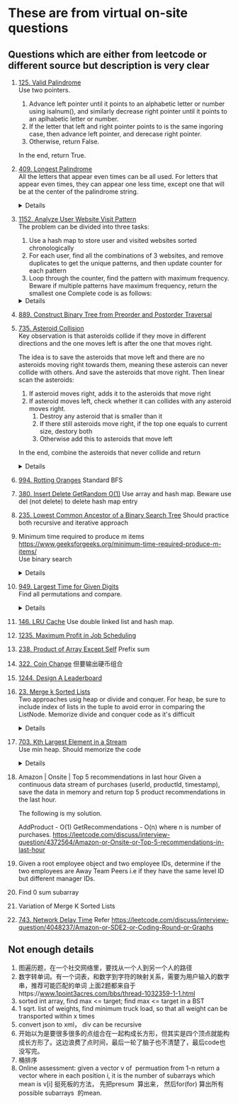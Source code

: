 # These are from virtual on-site questions
## Questions which are either from leetcode or different source but description is very clear
1. [125. Valid Palindrome](https://leetcode.com/problems/valid-palindrome)  
   Use two pointers.  
   1. Advance left pointer until it points to an alphabetic letter or number using isalnum(), and similarly decrease right pointer until it points to an aplhabetic letter or number.
   2. If the letter that left and right pointer points to is the same ingoring case, then advance left pointer, and derecase right pointer.
   3. Otherwise, return False.
 
   In the end, return True.
3. [409. Longest Palindrome](https://leetcode.com/problems/longest-palindrome)  
   All the letters that appear even times can be all used. For letters that appear even times, they can appear one less time, except one that will be at the center of the palindrome string. 
   <details>

   ```python
    def longestPalindrome(self, s: str) -> int:
        result = 0
        counter = Counter(s)
        hasOddFreq = False
        for freq in counter.values():
            if freq % 2 == 0:
                result += freq
            else:
                hasOddFreq = True
                result += freq - 1

        if hasOddFreq:
            result += 1
        
        return result
   ```
   </details>
5. [1152. Analyze User Website Visit Pattern](https://leetcode.com/problems/analyze-user-website-visit-pattern)  
   The problem can be divided into three tasks:
    1. Use a hash map to store user and visited websites sorted chronologically
    2. For each user, find all the combinations of 3 websites, and remove duplicates to get the unique patterns, and then update counter for each pattern  
    3. Loop through the counter, find the pattern with maximum frequency. Beware if multiple patterns have maximum frequency, return the smallest one
    Complete code is as follows:
    <details>

     ```python
     from collections import defaultdict, Counter
     import itertools
     
     def mostVisitedPattern(username, timestamp, website):
         userSitesMap = defaultdict(list)
         for user, timestamp, site in sorted(zip(username, timestamp, website), key = lambda x: (x[0], x[1])):
             userSitesMap[user].append(site)
         
         counter = Counter()
         TUPLE_ELEMENTS = 3
         for user, sites in userSitesMap.items():
             for pattern in set(itertools.combinations(sites, TUPLE_ELEMENTS)):
                     counter[pattern] += 1
         
         maxFreq = 0
         result = None
         for pattern, freq in counter.items():
             if freq > maxFreq:
                 maxFreq = freq
                 result = pattern
             elif freq == maxFreq and pattern < result:
                 result = pattern
         return result
     
     username =["joe","joe","joe","james","james","james","james","mary","mary","mary"]
     timestamp = [1,2,3,4,5,6,7,8,9,10]
     website = ["home","about","career","home","cart","maps","home","home","about","career"]
     print(mostVisitedPattern(username, timestamp, website))
     ```
    </details>
6. [889. Construct Binary Tree from Preorder and Postorder Traversal](https://leetcode.com/problems/construct-binary-tree-from-preorder-and-postorder-traversal)
7. [735. Asteroid Collision](https://leetcode.com/problems/asteroid-collision)  
   Key observation is that asteroids collide if they move in different directions and the one moves left is after the one that moves right.   

   The idea is to save the asteroids that move left and there are no asteroids moving right towards them, meaning these asterois can never collide with others. And save the asteroids that move right.      Then linear scan the asteroids:  
   1. If asteroid moves right, adds it to the asteroids that move right
   2. If asteroid moves left, check whether it can collides with any asteroid moves right.  
      1. Destroy any asteroid that is smaller than it
      2. If there still asteroids move right, if the top one equals to current size, destory both
      3. Otherwise add this to asteroids that move left
           
   In the end, combine the asteroids that never collide and return
   <details>

   ```python
    def asteroidCollision(self, asteroids: List[int]) -> List[int]:
        asteroid_move_right = []
        asteroid_move_left = []
        for asteroid in asteroids:
            if asteroid > 0:
                asteroid_move_right.append(asteroid)
            else:
                asteroidSize = abs(asteroid)
                while asteroid_move_right and asteroid_move_right[-1] < asteroidSize:
                    asteroid_move_right.pop()
                
                if asteroid_move_right:
                    if asteroid_move_right[-1] == asteroidSize:
                        asteroid_move_right.pop()
                else:
                    asteroid_move_left.append(asteroid)

        return asteroid_move_left + asteroid_move_right   
   ```
   </details>
8. [994. Rotting Oranges](https://leetcode.com/problems/rotting-oranges)
   Standard BFS
10. [380. Insert Delete GetRandom O(1)](https://leetcode.com/problems/insert-delete-getrandom-o1/)
    Use array and hash map. Beware use del (not delete) to delete hash map entry
    
12. [235. Lowest Common Ancestor of a Binary Search Tree](https://leetcode.com/problems/lowest-common-ancestor-of-a-binary-search-tree)
    Should practice both recursive and iterative approach  
14. Minimum time required to produce m items https://www.geeksforgeeks.org/minimum-time-required-produce-m-items/  
    Use binary search  
    <details>
       
    ```python
      def is_feasible(time_to_create_item, time_allowed, items_count):
          items_created = 0
          for time in time_to_create_item:
              items_created += time_allowed // time
              if items_created >= items_count:
                  return True
          return False
      
      def get_min_time(time_to_create_item, items_count):
          low = 0
          high = max(time_to_create_item) * items_count
          result = -1
          while low <= high:
              mid = low + (high - low) // 2
              if is_feasible(time_to_create_item, mid, items_count):
                  result = mid
                  high = mid - 1
              else:
                  low = mid + 1
          
          return result
      
      print(get_min_time([1, 2, 3], 11))
      print(get_min_time([5, 6], 11))       
    ```
    </details>
16. [949. Largest Time for Given Digits](https://leetcode.com/problems/largest-time-for-given-digits)  
    Find all permutations and compare.  
    <details>
       
    ```python
        def largestTimeFromDigits(self, arr: List[int]) -> str:
        result = ""
        for permutation in itertools.permutations(arr):
            hour = permutation[0] * 10 + permutation[1]
            minute = permutation[2] * 10 + permutation[3]
            if hour <= 23 and minute <= 59:
                time = str(permutation[0]) + str(permutation[1]) + ":" + str(permutation[2]) + str(permutation[3])
                result = max(result, time)
        
        return result
    ```
    </details>
18. [146. LRU Cache](https://leetcode.com/problems/lru-cache)
    Use double linked list and hash map.   
20. [1235. Maximum Profit in Job Scheduling](https://leetcode.com/problems/maximum-profit-in-job-scheduling)
21. [238. Product of Array Except Self](https://leetcode.com/problems/product-of-array-except-self)
    Prefix sum
22. [322. Coin Change](https://leetcode.com/problems/coin-change) 但要输出硬币组合
23. [1244. Design A Leaderboard](https://leetcode.com/problems/design-a-leaderboard)
24. [23. Merge k Sorted Lists](https://leetcode.com/problems/merge-k-sorted-lists)  
    Two approaches usig heap or divide and conquer. For heap, be sure to include index of lists in the tuple to avoid error in comparing the ListNode. Memorize divide and conquer code as it's difficult
    <details>
       
    ```python
    # Approach 1 - heap
    def mergeKLists(self, lists: List[Optional[ListNode]]) -> Optional[ListNode]:
        dummyHead = ListNode(-1)
        current = dummyHead
        heap = []
        for i, l in enumerate(lists):
            if l:
                heap.append((l.val, i, l))    
        heapq.heapify(heap)
        while heap:
            val, idx, node = heapq.heappop(heap)
            current.next = node
            current = current.next
            nextNode = node.next
            if nextNode:
                heapq.heappush(heap, (nextNode.val, idx, nextNode))
        
        return dummyHead.next

    # Approach 2 - Divide and Conquer
    def mergeKLists(self, lists: List[Optional[ListNode]]) -> Optional[ListNode]:
        if not lists:
            return None
        
        return self.mergeKListsHelper(lists, 0, len(lists) - 1)
    
    def mergeKListsHelper(self, lists, start, end):
        if start > end:
            return None
        if start == end:
            return lists[start]
        if start + 1 == end:
            return self.mergeTwoLists(lists[start], lists[end])
        
        mid = start + (end - start) // 2
        lower = self.mergeKListsHelper(lists, start, mid)
        upper = self.mergeKListsHelper(lists, mid + 1, end)
        return self.mergeTwoLists(lower, upper)

    def mergeTwoLists(self, list1, list2):
        dummyHead = ListNode(-1)
        current = dummyHead
        while list1 and list2:
            if list1.val <= list2.val:
                current.next = list1
                list1 = list1.next
            else:
                current.next = list2
                list2 = list2.next
            current = current.next
        
        current.next = list1 or list2
        return dummyHead.next
        
    ```
    </details>
26. [703. Kth Largest Element in a Stream](https://leetcode.com/problems/kth-largest-element-in-a-stream)  
    Use min heap. Should memorize the code
    <details>

    ```python
    def __init__(self, k: int, nums: List[int]):
        self.heap = []
        self.size = k
        for n in nums:
            self.add(n)
     

    def add(self, val: int) -> int:
        heapq.heappush(self.heap, val)
        if len(self.heap) > self.size:
            heapq.heappop(self.heap)
        
        return self.heap[0]
    ```
    </details>
27. Amazon | Onsite | Top 5 recommendations in last hour
    Given a continuous data stream of purchases (userId, productId, timestamp), save the data in memory and return top 5 product recommendations in the last hour.
    
   
       The following is my solution.
       
       AddProduct - O(1)
       GetRecommendations - O(n) where n is number of purchases.
         https://leetcode.com/discuss/interview-question/4372564/Amazon-or-Onsite-or-Top-5-recommendations-in-last-hour
28. Given a root employee object and two employee IDs, determine if the two employees are Away Team Peers i.e if they have the same level ID but different manager IDs.
29. Find 0 sum subarray
30. Variation of Merge K Sorted Lists
31. [743. Network Delay Time](https://leetcode.com/problems/network-delay-time) Refer https://leetcode.com/discuss/interview-question/4048237/Amazon-or-SDE2-or-Coding-Round-or-Graphs


## Not enough details
1. 图遍历题，在一个社交网络里，要找从一个人到另一个人的路径
2.  数字转单词。有一个词表，和数字到字符的映射关系，需要为用户输入的数字串，推荐可能匹配的单词
   上面2题都来自于https://www.1point3acres.com/bbs/thread-1032359-1-1.html
2. sorted int array, find max <= target; find max <= target in a BST
2. 1 sqrt. list of weights, find minimum truck load, so that all weight can be transported within x times
1. convert json to xml， div can be recursive
2. 开始以为是要很多很多的点组合在一起构成长方形，但其实是四个顶点就能构成长方形了。这边浪费了点时间，最后一轮了脑子也不清楚了，最后code也没写完。
3. 桶排序
4. Online assessment: given a vector v of  permuation from 1-n
return a vector where in each position i, it is the number of subarrays which mean is v[i]
挺死板的方法， 先把presum  算出来， 然后for(for) 算出所有possible subarrays  的mean.



